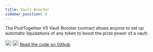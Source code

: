 ```yaml
---
title: Vault Booster
sidebar_position: 6
---
```


The PoolTogether V5 Vault Booster contract allows anyone to set up automatic liquidations of any token to boost the prize power of a vault.

<div className='flex-center'>
  <img src="/img/github.svg" width="20" height="20" className='github-img-dark' />
  <img src="/img/github-light.png" width="20" height="20" className='github-img-light' />
  <a href="https://github.com/generationsoftware/pt-v5-vault-boost">Read the code on Github</a>
</div>